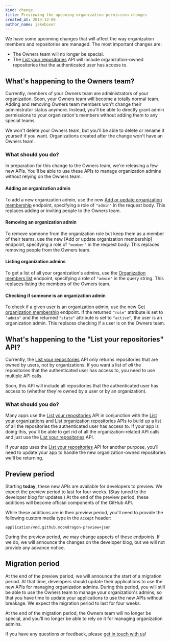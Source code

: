 ```yaml
---
kind: change
title: Previewing the upcoming organization permission changes
created_at: 2014-12-08
author_name: jakeboxer
---
```

We have some upcoming changes that will affect the way organization members and repositories are managed. The most important changes are:

- The Owners team will no longer be special.
- The [List your repositories][list-your-repos] API will include organization-owned repositories that the authenticated user has access to.

## What's happening to the Owners team?

Currently, members of your Owners team are administrators of your organization. Soon, your Owners team will become a totally normal team. Adding and removing Owners team members won't change their administrator status anymore. Instead, you'll be able to directly grant admin permissions to your organization's members without adding them to any special teams.

We won't delete your Owners team, but you'll be able to delete or rename it yourself if you want. Organizations created after the change won't have an Owners team.

### What should you do?

In preparation for this change to the Owners team, we're releasing a few new APIs. You'll be able to use these APIs to manage organization admins without relying on the Owners team.

#### Adding an organization admin

To add a new organization admin, use the new [Add or update organization membership][add-org-membership] endpoint, specifying a role of `"admin"` in the request body. This replaces adding or inviting people to the Owners team.

#### Removing an organization admin

To remove someone from the organization role but keep them as a member of their teams, use the new [Add or update organization membership] endpoint, specifying a role of `"member"` in the request body. This replaces removing people from the Owners team.

#### Listing organization admins

To get a list of all your organization's admins, use the [Organization members list][list-org-members] endpoint, specifying a role of `"admin"` in the query string. This replaces listing the members of the Owners team.

#### Checking if someone is an organization admin

To check if a given user is an organization admin, use the new [Get organization membership][get-org-membership] endpoint. If the returned `"role"` attribute is set to `"admin"` and the returned `"state"` attribute is set to `"active"`, the user is an organization admin. This replaces checking if a user is on the Owners team.

## What's happening to the "List your repositories" API?

Currently, the [List your repositories][list-your-repos] API only returns repositories that are owned by users, not by organizations. If you want a list of *all* the repositories that the authenticated user has access to, you need to use multiple API calls.

Soon, this API will include all repositories that the authenticated user has access to (whether they're owned by a user or by an organization).

### What should you do?

Many apps use the [List your repositories][list-your-repos] API in conjunction with the [List your organizations][list-your-orgs] and [List organization repositories][list-org-repos] APIs to build up a list of all the repositories the authenticated user has access to. If your app is doing this, you'll be able to get rid of all the organization-related API calls and just use the [List your repositories][list-your-repos] API.

If your app uses the [List your repositories][list-your-repos] API for another purpose, you'll need to update your app to handle the new organization-owned repositories we'll be returning.

## Preview period

Starting **today**, these new APIs are available for developers to preview. We expect the preview period to last for four weeks. (Stay tuned to the developer blog for updates.) At the end of the preview period, these additions will become official components of the GitHub API.

While these additions are in their preview period, you'll need to provide the following custom media type in the `Accept` header:

    application/vnd.github.moondragon-preview+json

During the preview period, we may change aspects of these endpoints. If we do, we will announce the changes on the developer blog, but we will not provide any advance notice.

## Migration period

At the end of the preview period, we will announce the start of a migration period. At that time, developers should update their applications to use the new APIs for managing organization admins. During this period, you will still be able to use the Owners team to manage your organization's admins, so that you have time to update your applications to use the new APIs without breakage. We expect the migration period to last for four weeks.

At the end of the migration period, the Owners team will no longer be special, and you'll no longer be able to rely on it for managing organization admins.

If you have any questions or feedback, please [get in touch with us][contact]!

[contact]: https://github.com/contact?form[subject]=Organization+Admin+Pre-release+Preview
[list-your-repos]: /v3/repos/#list-your-repositories
[list-your-orgs]: /v3/orgs/#list-your-organizations
[list-org-repos]: /v3/repos/#list-organization-repositories
[add-org-membership]: /v3/orgs/members/#add-or-update-organization-membership
[list-org-members]: /v3/orgs/members/#members-list
[get-org-membership]: /v3/orgs/members/#get-organization-membership
